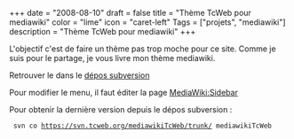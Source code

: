 +++
date = "2008-08-10"
draft = false
title = "Thème TcWeb pour mediawiki"
color = "lime"
icon = "caret-left"
Tags = ["projets", "mediawiki"]
description = "Thème TcWeb pour mediawiki"
+++

L'objectif c'est de faire un thème pas trop moche pour ce site. Comme je
suis pour le partage, je vous livre mon thème mediawiki.

Retrouver le dans le [dépos
subversion](http://tcweb.org/websvn/listing.php?repname=mediawikiTcWeb&path=%2F&sc=0)

Pour modifier le menu, il faut éditer la page <MediaWiki:Sidebar>

Pour obtenir la dernière version depuis le dépos subversion :

` svn co `[`https://svn.tcweb.org/mediawikiTcWeb/trunk/`](https://svn.tcweb.org/mediawikiTcWeb/trunk/)` mediawikiTcWeb`

